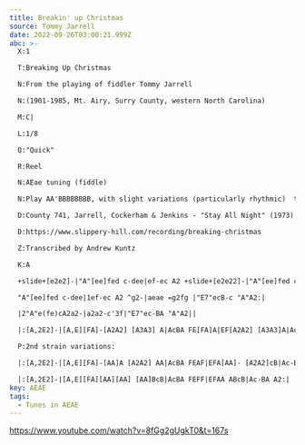 ```yaml
---
title: Breakin' up Christmas
source: Tommy Jarrell
date: 2022-09-26T03:00:21.999Z
abc: >-
  X:1

  T:Breaking Up Christmas

  N:From the playing of fiddler Tommy Jarrell

  N:(1901-1985, Mt. Airy, Surry County, western North Carolina)

  M:C|

  L:1/8

  Q:"Quick"

  R:Reel

  N:AEae tuning (fiddle)

  N:Play AA'BBBBBBBB, with slight variations (particularly rhythmic)  to the 'B' part each time. 

  D:County 741, Jarrell, Cockerham & Jenkins - "Stay All Night" (1973)

  D:https://www.slippery-hill.com/recording/breaking-christmas

  Z:Transcribed by Andrew Kuntz

  K:A

  +slide+[e2e2]-|"A"[ee]fed c-dee|ef-ec A2 +slide+[e2e22]-|"A"[ee]fed cAcA|"E7"B-AB-c "A"A2+slide+[e2e2]-|

  "A"[ee]fed c-dee|1ef-ec A2 ^g2-|aeae =g2fg |"E7"ecB-c "A"A2:|

  |2"A"e(fe)cA2a2-|a2a2-c'3f|"E7"ec-BA "A"A2||

  |:[A,2E2]-|[A,E][FA]-[A2A2] [A3A3] A|AcBA FE[FA]A|EF[A2A2] [A3A3]A|AcBA A2:||

  P:2nd strain variations:

  |:[A,2E2]-|[A,E][FA]-[AA]A [A2A2] AA|AcBA FEAF|EFA[AA]- [A2A2]cB|Ac-BA A2:|

  |:[A,2E2]-|[A,E][FA][AA][AA] [AA]BcB|AcBA FEFF|EFAA ABcB|Ac-BA A2:|
key: AEAE
tags:
  - Tunes in AEAE
---
```

https://www.youtube.com/watch?v=8fGg2gUgkT0&t=167s